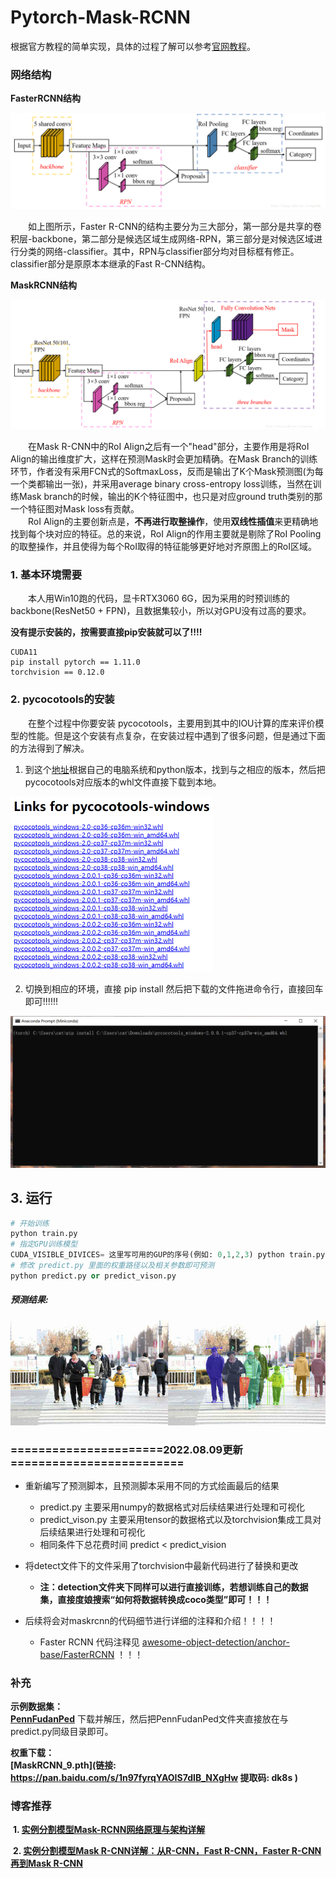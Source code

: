 # Pytorch-Mask-RCNN
根据官方教程的简单实现，具体的过程了解可以参考[官网教程](https://pytorch.org/tutorials/intermediate/torchvision_tutorial.html)。

### 网络结构

**FasterRCNN结构**

<img src="./src/FasterRCNN.png" alt="图片alt" title="图片title" style="zoom:70%;" />

&emsp;&emsp;如上图所示，Faster R-CNN的结构主要分为三大部分，第一部分是共享的卷积层-backbone，第二部分是候选区域生成网络-RPN，第三部分是对候选区域进行分类的网络-classifier。其中，RPN与classifier部分均对目标框有修正。classifier部分是原原本本继承的Fast R-CNN结构。

**MaskRCNN结构**

<img src="./src/MaskRCNN.png" alt="图片alt" title="图片title" style="zoom:70%;" />

&emsp;&emsp;在Mask R-CNN中的RoI Align之后有一个"head"部分，主要作用是将RoI Align的输出维度扩大，这样在预测Mask时会更加精确。在Mask Branch的训练环节，作者没有采用FCN式的SoftmaxLoss，反而是输出了K个Mask预测图(为每一个类都输出一张)，并采用average binary cross-entropy loss训练，当然在训练Mask branch的时候，输出的K个特征图中，也只是对应ground truth类别的那一个特征图对Mask loss有贡献。  
​&emsp;&emsp;RoI Align的主要创新点是，**不再进行取整操作**，使用**双线性插值**来更精确地找到每个块对应的特征。总的来说，RoI Align的作用主要就是剔除了RoI Pooling的取整操作，并且使得为每个RoI取得的特征能够更好地对齐原图上的RoI区域。  



### 1. 基本环境需要

&emsp;&emsp;本人用Win10跑的代码，显卡RTX3060 6G，因为采用的时预训练的backbone(ResNet50 + FPN)，且数据集较小，所以对GPU没有过高的要求。

**没有提示安装的，按需要直接pip安装就可以了!!!!**

```
CUDA11
pip install pytorch == 1.11.0
torchvision == 0.12.0
```

### 2. pycocotools的安装

&emsp;&emsp;在整个过程中你要安装 pycocotools，主要用到其中的IOU计算的库来评价模型的性能。但是这个安装有点复杂，在安装过程中遇到了很多问题，但是通过下面的方法得到了解决。
1. 到这个[地址](https://pypi.tuna.tsinghua.edu.cn/simple/pycocotools-windows/)根据自己的电脑系统和python版本，找到与之相应的版本，然后把pycocotools对应版本的whl文件直接下载到本地。
<img src="./src/windows.png" alt="图片alt" title="图片title" style="zoom:50%;" >



2. 切换到相应的环境，直接 pip install 然后把下载的文件拖进命令行，直接回车即可!!!!!!
<img src="./src/pycocotools.png" alt="图片alt" title="图片title" style="zoom:50%;" />


## 3. 运行

```python
# 开始训练
python train.py
# 指定GPU训练模型 
CUDA_VISIBLE_DIVICES= 这里写可用的GUP的序号(例如: 0,1,2,3) python train.py
# 修改 predict.py 里面的权重路径以及相关参数即可预测
python predict.py or predict_vison.py
```

##### 预测结果:

<img src="./src/pinjie.jpeg" alt="图片alt" title="图片title" style="zoom:100%;" >





### ======================2022.08.09更新=========================

* 重新编写了预测脚本，且预测脚本采用不同的方式绘画最后的结果
  * predict.py 主要采用numpy的数据格式对后续结果进行处理和可视化
  * predict_vison.py 主要采用tensor的数据格式以及torchvision集成工具对后续结果进行处理和可视化
  * 相同条件下总花费时间 predict < predict_vision



* 将detect文件下的文件采用了torchvision中最新代码进行了替换和更改

  * **注：detection文件夹下同样可以进行直接训练，若想训练自己的数据集，直接度娘搜索“如何将数据转换成coco类型”即可！！！**



* 后续将会对maskrcnn的代码细节进行详细的注释和介绍！！！！
  * Faster RCNN 代码注释见 [awesome-object-detection/anchor-base/FasterRCNN](https://github.com/aotumanbiu/awesome-object-detection/tree/main/anchor-base/FasterRCNN) ！！！





### 补充

**示例数据集：**  
**[PennFudanPed](https://www.cis.upenn.edu/~jshi/ped_html/)**  下载并解压，然后把PennFudanPed文件夹直接放在与predict.py同级目录即可。

**权重下载：**  
**[MaskRCNN_9.pth](链接: https://pan.baidu.com/s/1n97fyrqYAOIS7dIB_NXgHw 提取码: dk8s )**

### 博客推荐

​		**1.     [实例分割模型Mask-RCNN网络原理与架构详解](https://blog.csdn.net/qq_27825451/article/details/89677068)**

​		**2.     [实例分割模型Mask R-CNN详解：从R-CNN，Fast R-CNN，Faster R-CNN再到Mask R-CNN](https://blog.csdn.net/jiongnima/article/details/79094159)**
